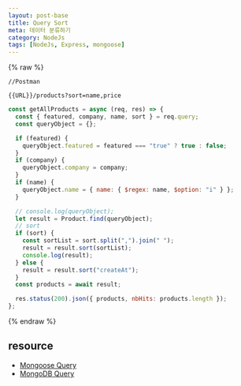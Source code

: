 ```yaml
---
layout: post-base
title: Query Sort
meta: 데이터 분류하기
category: NodeJs
tags: [NodeJs, Express, mongoose]
---
```


{% raw %}

```text
//Postman

{{URL}}/products?sort=name,price
```

```js
const getAllProducts = async (req, res) => {
  const { featured, company, name, sort } = req.query;
  const queryObject = {};

  if (featured) {
    queryObject.featured = featured === "true" ? true : false;
  }
  if (company) {
    queryObject.company = company;
  }
  if (name) {
    queryObject.name = { name: { $regex: name, $option: "i" } };
  }

  // console.log(queryObject);
  let result = Product.find(queryObject);
  // sort
  if (sort) {
    const sortList = sort.split(",").join(" ");
    result = result.sort(sortList);
    console.log(result);
  } else {
    result = result.sort("createAt");
  }
  const products = await result;

  res.status(200).json({ products, nbHits: products.length });
};
```

{% endraw %}

## resource

- [Mongoose Query](https://mongoosejs.com/docs/queries.html)
- [MongoDB Query](https://docs.mongodb.com/manual/reference/operator/query/)
